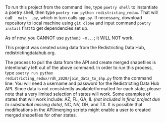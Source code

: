 To run this project from the command line, type `poetry shell` to instantiate a poetry shell, then type `poetry run python redistricting_redux`. That will call `__main__.py`, which in turn calls `app.py`. If necessary, download repository to local machine using `git clone` and input command `poetry install` first to get dependencies set up.

As of now, you CANNOT use `python3 -m...`; it WILL NOT work.

This project was created using data from the Redistricting Data Hub, redistrictingdatahub.org.

The process to pull the data from the API and create merged shapefiles is intentionally left out of the above command. In order to run this process, type `poetry run python redistricting_redux/rdh_2020/join_data_to_shp.py` from the command line. You will need a username and password for the Redistricting Data Hub API. Since data is not consistently available/formatted for each state, please note that a very limited selection of states will work. Some examples of states that will work include: AZ, FL, GA, IL *(not included in final project due to substantial missing data)*, NC, NV, OH, and TX. It is possible that modifications in the API/merging scripts might enable a user to created merged shapefiles for other states.
